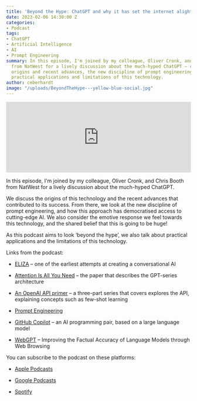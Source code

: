 ```yaml
---
title: 'Beyond the Hype: ChatGPT and why it has set the internet alight'
date: 2023-02-06 14:30:00 Z
categories:
- Podcast
tags:
- ChatGPT
- Artificial Intelligence
- AI
- Prompt Engineering
summary: In this episode, I'm joined by my colleague, Oliver Cronk, and Chris Booth
  from NatWest for a lively discussion about the much-hyped ChatGPT – covering its
  origins and recent advances, the new discipline of prompt engineering, and some
  practical applications and limitations of this technology.
author: ceberhardt
image: "/uploads/BeyondTheHype---yellow-blue-social.jpg"
---
```


<iframe title="Embed Player" src="https://play.libsyn.com/embed/episode/id/25745451/height/192/theme/modern/size/large/thumbnail/yes/custom-color/ffffff/time-start/00:00:00/playlist-height/200/direction/backward/download/yes" height="192" width="100%" scrolling="no" allowfullscreen="" webkitallowfullscreen="true" mozallowfullscreen="true" oallowfullscreen="true" msallowfullscreen="true" style="border: none;"></iframe>

In this episode, I'm joined by my colleague, Oliver Cronk, and Chris Booth from NatWest for a lively discussion about the much-hyped ChatGPT.

We discuss the origins of this technology and the recent advances that contributed to its success. From there, we look at the new discipline of prompt engineering, and how this approach has democratised access to cutting-edge AI. We also consider the emotive response we feel towards this technology, and the shared belief that this is going to be huge!

As this podcast aims to look ‘beyond the hype’, we also talk about practical applications and the limitations of this technology.

Links from the podcast:

* [ELIZA](https://en.wikipedia.org/wiki/ELIZA) – one of the earliest attempts at creating a conversational AI 

* [Attention Is All You Need](https://arxiv.org/abs/1706.03762) – the paper that describes the GPT-series architecture

* [An OpenAI API primer](https://blog.scottlogic.com/2021/08/31/a-primer-on-the-openai-api-1.html) – a three-part series that covers explores the API, explaining concepts such as few-shot learning 

* [Prompt Engineering](https://en.wikipedia.org/wiki/Prompt_engineering) 

* [GitHub Copilot](https://github.com/features/copilot) – an AI programming pair, based on a large language model 

* [WebGPT](https://openai.com/blog/webgpt/) – Improving the Factual Accuracy of Language Models through Web Browsing

You can subscribe to the podcast on these platforms:

* [Apple Podcasts](https://podcasts.apple.com/dk/podcast/beyond-the-hype/id1612265563)

* [Google Podcasts](https://podcasts.google.com/feed/aHR0cHM6Ly9mZWVkcy5saWJzeW4uY29tLzM5NTE1MC9yc3M?sa=X&ved=0CAMQ4aUDahcKEwjAxKuhz_v7AhUAAAAAHQAAAAAQAQ)

* [Spotify](https://open.spotify.com/show/2BlwBJ7JoxYpxU4GBmuR4x)